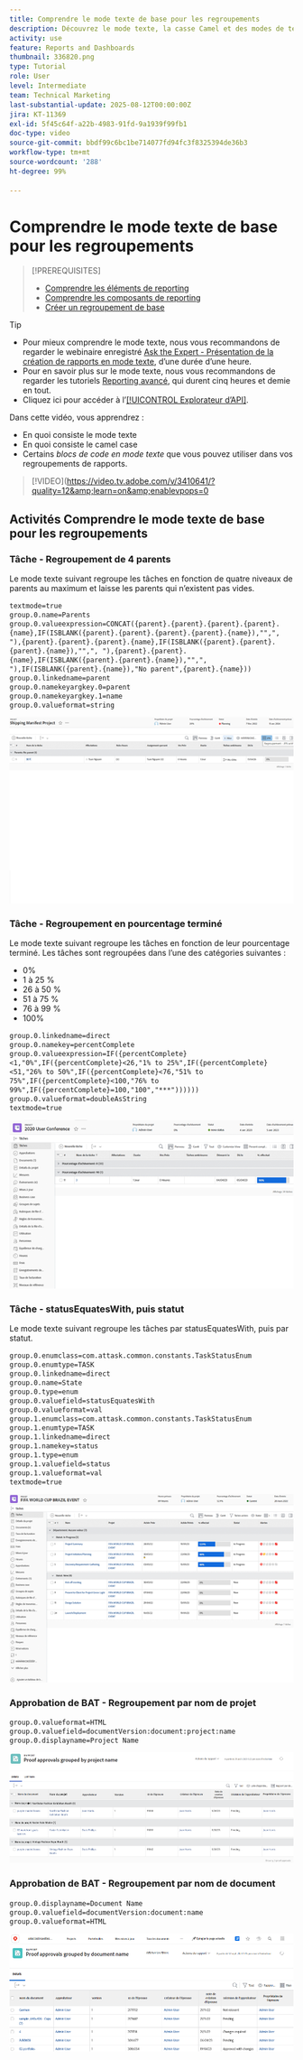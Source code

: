 ```yaml
---
title: Comprendre le mode texte de base pour les regroupements
description: Découvrez le mode texte, la casse Camel et des modes de texte de base que vous pouvez utiliser dans vos regroupements de rapports dans Workfront.
activity: use
feature: Reports and Dashboards
thumbnail: 336820.png
type: Tutorial
role: User
level: Intermediate
team: Technical Marketing
last-substantial-update: 2025-08-12T00:00:00Z
jira: KT-11369
exl-id: 5f45c64f-a22b-4983-91fd-9a1939f99fb1
doc-type: video
source-git-commit: bbdf99c6bc1be714077fd94fc3f8325394de36b3
workflow-type: tm+mt
source-wordcount: '288'
ht-degree: 99%

---
```


# Comprendre le mode texte de base pour les regroupements

>[!PREREQUISITES]
>
>* [Comprendre les éléments de reporting](https://experienceleague.adobe.com/docs/workfront-learn/tutorials-workfront/reporting/basic-reporting/reporting-elements.html?lang=fr)
>* [Comprendre les composants de reporting](https://experienceleague.adobe.com/docs/workfront-learn/tutorials-workfront/reporting/basic-reporting/reporting-components.html?lang=fr)
>* [Créer un regroupement de base](https://experienceleague.adobe.com/docs/workfront-learn/tutorials-workfront/reporting/basic-reporting/create-a-basic-grouping.html?lang=fr)


>[!TIP]
>
>* Pour mieux comprendre le mode texte, nous vous recommandons de regarder le webinaire enregistré [Ask the Expert - Présentation de la création de rapports en mode texte](https://experienceleague.adobe.com/fr/docs/events/classics/reporting-and-dashboards/introduction-to-text-mode-reporting), d’une durée d’une heure.
>* Pour en savoir plus sur le mode texte, nous vous recommandons de regarder les tutoriels [Reporting avancé](https://experienceleague.adobe.com/docs/workfront-learn/tutorials-workfront/reporting/advanced-reporting/welcome-to-advanced-reporting.html?lang=fr), qui durent cinq heures et demie en tout.
>* Cliquez ici pour accéder à l’[[!UICONTROL Explorateur d’API]](https://developer.adobe.com/workfront/api-explorer/).

Dans cette vidéo, vous apprendrez :

* En quoi consiste le mode texte
* En quoi consiste le camel case
* Certains _blocs de code en mode texte_ que vous pouvez utiliser dans vos regroupements de rapports.

>[!VIDEO](https://video.tv.adobe.com/v/3410641/?quality=12&amp;learn=on&amp;enablevpops=0

## Activités Comprendre le mode texte de base pour les regroupements

### Tâche - Regroupement de 4 parents

Le mode texte suivant regroupe les tâches en fonction de quatre niveaux de parents au maximum et laisse les parents qui n’existent pas vides.

```
textmode=true
group.0.name=Parents
group.0.valueexpression=CONCAT({parent}.{parent}.{parent}.{parent}.{name},IF(ISBLANK({parent}.{parent}.{parent}.{parent}.{name}),"",", "),{parent}.{parent}.{parent}.{name},IF(ISBLANK({parent}.{parent}.{parent}.{name}),"",", "),{parent}.{parent}.{name},IF(ISBLANK({parent}.{parent}.{name}),"",", "),IF(ISBLANK({parent}.{name}),"No parent",{parent}.{name}))
group.0.linkedname=parent
group.0.namekeyargkey.0=parent
group.0.namekeyargkey.1=name
group.0.valueformat=string
```

![Image d’écran montrant les tâches du projet regroupées par 4 parents](assets/4-parents-grouping.png)


### Tâche - Regroupement en pourcentage terminé

Le mode texte suivant regroupe les tâches en fonction de leur pourcentage terminé. Les tâches sont regroupées dans l’une des catégories suivantes :

* 0%
* 1 à 25 %
* 26 à 50 %
* 51 à 75 %
* 76 à 99 %
* 100%

```
group.0.linkedname=direct
group.0.namekey=percentComplete
group.0.valueexpression=IF({percentComplete}<1,"0%",IF({percentComplete}<26,"1% to 25%",IF({percentComplete}<51,"26% to 50%",IF({percentComplete}<76,"51% to 75%",IF({percentComplete}<100,"76% to 99%",IF({percentComplete}=100,"100","***"))))))
group.0.valueformat=doubleAsString
textmode=true
```

![Image d’écran montrant les tâches du projet regroupées par pourcentage terminé](assets/percent-complete-grouping.png)

### Tâche - statusEquatesWith, puis statut

Le mode texte suivant regroupe les tâches par statusEquatesWith, puis par statut.

```
group.0.enumclass=com.attask.common.constants.TaskStatusEnum
group.0.enumtype=TASK
group.0.linkedname=direct
group.0.name=State
group.0.type=enum
group.0.valuefield=statusEquatesWith
group.0.valueformat=val
group.1.enumclass=com.attask.common.constants.TaskStatusEnum
group.1.enumtype=TASK
group.1.linkedname=direct
group.1.namekey=status
group.1.type=enum
group.1.valuefield=status
group.1.valueformat=val
textmode=true
```

![Image d’écran montrant les tâches de projet regroupées par statusEquatesWith](assets/status-equates-with.png)


### Approbation de BAT - Regroupement par nom de projet

```
group.0.valueformat=HTML
group.0.valuefield=documentVersion:document:project:name
group.0.displayname=Project Name
```

![Image d’écran montrant les approbations du BAT regroupées par nom de projet](assets/proof-approvals-grouped-by-project-name.png)


### Approbation de BAT - Regroupement par nom de document

```
group.0.displayname=Document Name
group.0.valuefield=documentVersion:document:name
group.0.valueformat=HTML
```

![Image d’écran montrant les validations du BAT regroupées par nom de projet](assets/proof-approvals-grouped-by-doc-name.png)


